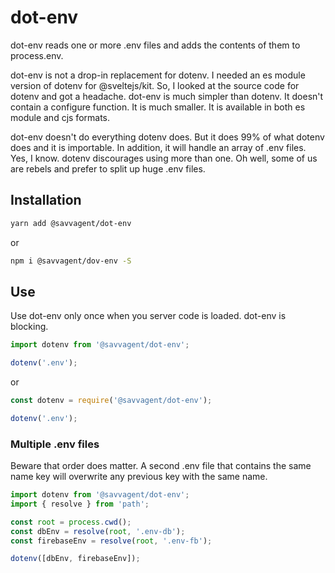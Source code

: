 # dot-env

dot-env reads one or more .env files and adds the contents of them to process.env.

dot-env is not a drop-in replacement for dotenv. I needed an es module version of dotenv for @sveltejs/kit. So, I looked at the source code for dotenv and got a headache. dot-env is much simpler than dotenv. It doesn't contain a configure function. It is much smaller. It is available in both es module and cjs formats.

dot-env doesn't do everything dotenv does. But it does 99% of what dotenv does and it is importable. In addition, it will handle an array of .env files. Yes, I know. dotenv discourages using more than one. Oh well, some of us are rebels and 
prefer to split up huge .env files.

## Installation

```sh 
yarn add @savvagent/dot-env
```
or
```sh 
npm i @savvagent/dov-env -S
```

## Use

Use dot-env only once when you server code is loaded. dot-env is blocking. 

```JavaScript 
import dotenv from '@savvagent/dot-env';

dotenv('.env');
```
or
```JavaScript 
const dotenv = require('@savvagent/dot-env');

dotenv('.env');
```

### Multiple .env files

Beware that order does matter. A second .env file that contains the same name key will overwrite any previous key with the same name. 

```JavaScript 
import dotenv from '@savvagent/dot-env';
import { resolve } from 'path';

const root = process.cwd();
const dbEnv = resolve(root, '.env-db');
const firebaseEnv = resolve(root, '.env-fb');

dotenv([dbEnv, firebaseEnv]);
```

